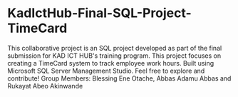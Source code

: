 # KadIctHub-Final-SQL-Project-TimeCard
This collaborative project is an SQL project developed as part of the final submission for KAD ICT HUB's training program. This project focuses on creating a TimeCard system to track employee work hours. Built using Microsoft SQL Server Management Studio. Feel free to explore and contribute!
Group Members: Blessing Ene Otache, Abbas Adamu Abbas and Rukayat Abeo Akinwande

